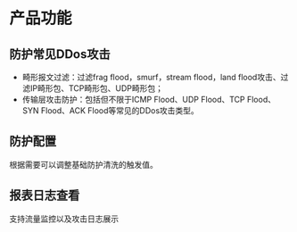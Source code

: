 # 产品功能

## 防护常见DDos攻击
- 畸形报文过滤：过滤frag flood，smurf，stream flood，land flood攻击、过滤IP畸形包、TCP畸形包、UDP畸形包；
- 传输层攻击防护：包括但不限于ICMP Flood、UDP Flood、TCP Flood、SYN Flood、ACK Flood等常见的DDos攻击类型。

## 防护配置

根据需要可以调整基础防护清洗的触发值。

## 报表日志查看

支持流量监控以及攻击日志展示
